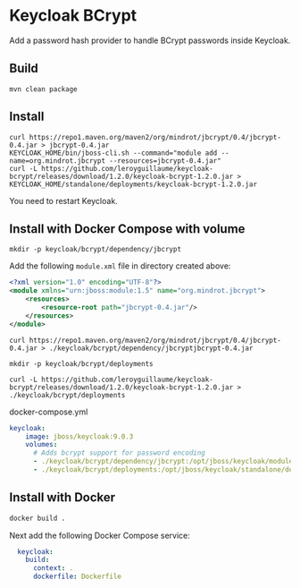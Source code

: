 # Keycloak BCrypt

Add a password hash provider to handle BCrypt passwords inside Keycloak.

## Build
```
mvn clean package
```

## Install
```
curl https://repo1.maven.org/maven2/org/mindrot/jbcrypt/0.4/jbcrypt-0.4.jar > jbcrypt-0.4.jar
KEYCLOAK_HOME/bin/jboss-cli.sh --command="module add --name=org.mindrot.jbcrypt --resources=jbcrypt-0.4.jar"
curl -L https://github.com/leroyguillaume/keycloak-bcrypt/releases/download/1.2.0/keycloak-bcrypt-1.2.0.jar > KEYCLOAK_HOME/standalone/deployments/keycloak-bcrypt-1.2.0.jar
```
You need to restart Keycloak.

## Install with Docker Compose with volume

`mkdir -p keycloak/bcrypt/dependency/jbcrypt`

Add the following `module.xml` file in directory created above:
```xml
<?xml version="1.0" encoding="UTF-8"?>
<module xmlns="urn:jboss:module:1.5" name="org.mindrot.jbcrypt">
    <resources>
        <resource-root path="jbcrypt-0.4.jar"/>
    </resources>
</module>
```

`curl https://repo1.maven.org/maven2/org/mindrot/jbcrypt/0.4/jbcrypt-0.4.jar > ./keycloak/bcrypt/dependency/jbcryptjbcrypt-0.4.jar`


`mkdir -p keycloak/bcrypt/deployments`

`curl -L https://github.com/leroyguillaume/keycloak-bcrypt/releases/download/1.2.0/keycloak-bcrypt-1.2.0.jar > ./keycloak/bcrypt/deployments`


docker-compose.yml
```yml
keycloak:
    image: jboss/keycloak:9.0.3
    volumes:
      # Adds bcrypt support for password encoding
      - ./keycloak/bcrypt/dependency/jbcrypt:/opt/jboss/keycloak/modules/org/mindrot/jbcrypt/main
      - ./keycloak/bcrypt/deployments:/opt/jboss/keycloak/standalone/deployments
```

## Install with Docker

```bash
docker build .
```

Next add the following Docker Compose service:

```yml
  keycloak:
    build:
      context: .
      dockerfile: Dockerfile
```
